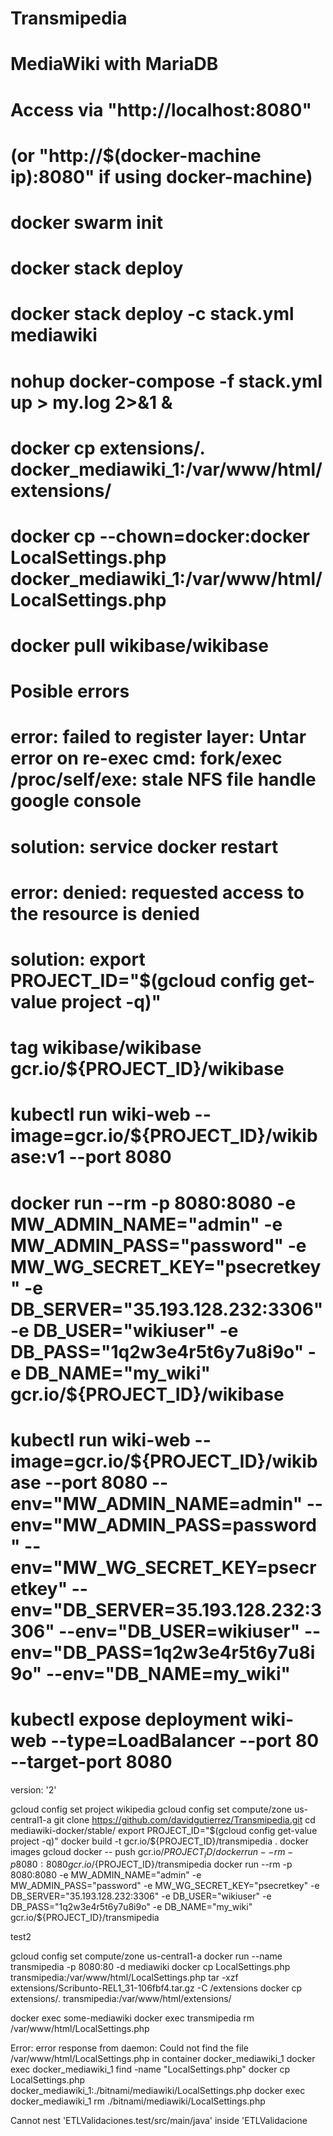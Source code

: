 # Transmipedia

# MediaWiki with MariaDB
#
# Access via "http://localhost:8080"
#   (or "http://$(docker-machine ip):8080" if using docker-machine)
#  docker swarm init
#  docker stack deploy
#  docker stack deploy -c stack.yml mediawiki
#  nohup docker-compose -f stack.yml up > my.log 2>&1 &
# docker cp extensions/. docker_mediawiki_1:/var/www/html/extensions/
# docker cp --chown=docker:docker LocalSettings.php docker_mediawiki_1:/var/www/html/LocalSettings.php
#
# docker pull wikibase/wikibase 
# Posible errors
# error:    failed to register layer: Untar error on re-exec cmd: fork/exec /proc/self/exe: stale NFS file handle google console
# solution: service docker restart
#
# error: denied: requested access to the resource is denied
# solution: export PROJECT_ID="$(gcloud config get-value project -q)"
#
# tag wikibase/wikibase gcr.io/${PROJECT_ID}/wikibase
# kubectl run wiki-web --image=gcr.io/${PROJECT_ID}/wikibase:v1 --port 8080
# docker run --rm -p 8080:8080 -e MW_ADMIN_NAME="admin" -e MW_ADMIN_PASS="password" -e MW_WG_SECRET_KEY="psecretkey" -e DB_SERVER="35.193.128.232:3306" -e DB_USER="wikiuser" -e DB_PASS="1q2w3e4r5t6y7u8i9o" -e DB_NAME="my_wiki" gcr.io/${PROJECT_ID}/wikibase
# kubectl run wiki-web --image=gcr.io/${PROJECT_ID}/wikibase --port 8080 --env="MW_ADMIN_NAME=admin" --env="MW_ADMIN_PASS=password" --env="MW_WG_SECRET_KEY=psecretkey" --env="DB_SERVER=35.193.128.232:3306" --env="DB_USER=wikiuser" --env="DB_PASS=1q2w3e4r5t6y7u8i9o" --env="DB_NAME=my_wiki"
# kubectl expose deployment wiki-web --type=LoadBalancer --port 80 --target-port 8080
version: '2'

gcloud config set project wikipedia
gcloud config set compute/zone us-central1-a
git clone https://github.com/davidgutierrez/Transmipedia.git
cd mediawiki-docker/stable/
export PROJECT_ID="$(gcloud config get-value project -q)"
docker build -t gcr.io/${PROJECT_ID}/transmipedia .
docker images
gcloud docker -- push gcr.io/${PROJECT_ID}/
docker run --rm -p 8080:8080 gcr.io/${PROJECT_ID}/transmipedia
docker run --rm -p 8080:8080 -e MW_ADMIN_NAME="admin" -e MW_ADMIN_PASS="password" -e MW_WG_SECRET_KEY="psecretkey" -e DB_SERVER="35.193.128.232:3306" -e DB_USER="wikiuser" -e DB_PASS="1q2w3e4r5t6y7u8i9o" -e DB_NAME="my_wiki" gcr.io/${PROJECT_ID}/transmipedia


test2

gcloud config set compute/zone us-central1-a
docker run --name transmipedia -p 8080:80 -d mediawiki
docker cp LocalSettings.php transmipedia:/var/www/html/LocalSettings.php
tar -xzf extensions/Scribunto-REL1_31-106fbf4.tar.gz -C /extensions
docker cp extensions/. transmipedia:/var/www/html/extensions/

docker exec some-mediawiki
docker exec transmipedia rm /var/www/html/LocalSettings.php

Error: error response from daemon: Could not find the file /var/www/html/LocalSettings.php in container docker_mediawiki_1
docker exec docker_mediawiki_1 find -name "LocalSettings.php"
docker cp LocalSettings.php docker_mediawiki_1:./bitnami/mediawiki/LocalSettings.php
docker exec docker_mediawiki_1 rm ./bitnami/mediawiki/LocalSettings.php


Cannot nest 'ETLValidaciones.test/src/main/java' inside 'ETLValidacione
